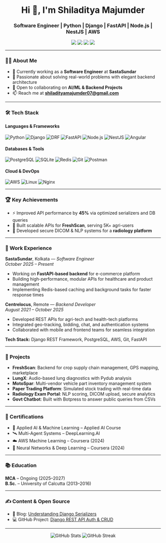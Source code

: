 <h1 align="center">Hi 👋, I'm Shiladitya Majumder</h1>
<h3 align="center">Software Engineer | Python | Django | FastAPI | Node.js | NestJS | AWS</h3>

<p align="center">
  <a href="https://www.linkedin.com/in/shiladitya-majumder/" target="_blank"><img src="https://img.shields.io/badge/-LinkedIn-blue?style=flat-square&logo=Linkedin&logoColor=white" /></a>
  <a href="mailto:shiladityamajumder07@gmail.com"><img src="https://img.shields.io/badge/-Email-red?style=flat-square&logo=Gmail&logoColor=white" /></a>
  <a href="https://github.com/shiladityamajumder"><img src="https://img.shields.io/badge/-GitHub-black?style=flat-square&logo=github&logoColor=white" /></a>
  <a href="https://medium.com/@shiladityamajumder"><img src="https://img.shields.io/badge/-Medium-black?style=flat-square&logo=medium&logoColor=white" /></a>
</p>

---

### 👨‍💻 About Me

- 🔭 Currently working as a **Software Engineer** at **SastaSundar**
- 🌱 Passionate about solving real-world problems with elegant backend architecture
- 🤝 Open to collaborating on **AI/ML & Backend Projects**
- 📫 Reach me at **shiladityamajumder07@gmail.com**

---

### 🛠️ Tech Stack

#### Languages & Frameworks  
![Python](https://img.shields.io/badge/-Python-3776AB?style=flat-square&logo=python&logoColor=white)
![Django](https://img.shields.io/badge/-Django-092E20?style=flat-square&logo=django&logoColor=white)
![DRF](https://img.shields.io/badge/-DRF-ff1709?style=flat-square&logo=django&logoColor=white)
![FastAPI](https://img.shields.io/badge/-FastAPI-009688?style=flat-square&logo=fastapi&logoColor=white)
![Node.js](https://img.shields.io/badge/-Node.js-339933?style=flat-square&logo=node.js&logoColor=white)
![NestJS](https://img.shields.io/badge/-NestJS-e0234e?style=flat-square&logo=nestjs&logoColor=white)
![Angular](https://img.shields.io/badge/-Angular-DD0031?style=flat-square&logo=angular&logoColor=white)

#### Databases & Tools  
![PostgreSQL](https://img.shields.io/badge/-PostgreSQL-336791?style=flat-square&logo=postgresql&logoColor=white)
![SQLite](https://img.shields.io/badge/-SQLite-07405E?style=flat-square&logo=sqlite&logoColor=white)
![Redis](https://img.shields.io/badge/-Redis-DC382D?style=flat-square&logo=redis&logoColor=white)
![Git](https://img.shields.io/badge/-Git-F05032?style=flat-square&logo=git&logoColor=white)
![Postman](https://img.shields.io/badge/-Postman-FF6C37?style=flat-square&logo=postman&logoColor=white)

#### Cloud & DevOps  
![AWS](https://img.shields.io/badge/-AWS-232F3E?style=flat-square&logo=amazon-aws&logoColor=white)
![Linux](https://img.shields.io/badge/-Linux-FCC624?style=flat-square&logo=linux&logoColor=black)
![Nginx](https://img.shields.io/badge/-Nginx-009639?style=flat-square&logo=nginx&logoColor=white)

---

### 🏆 Key Achievements

- ⚡ Improved API performance by **45%** via optimized serializers and DB queries  
- 🚀 Built scalable APIs for **FreshScan**, serving 5K+ agri-users  
- 🔐 Developed secure DICOM & NLP systems for a **radiology platform**

---

### 💼 Work Experience

**SastaSundar**, Kolkata — *Software Engineer*  
*October 2025 – Present*  
- Working on **FastAPI-based backend** for e-commerce platform  
- Building high-performance, modular APIs for healthcare and product management  
- Implementing Redis-based caching and background tasks for faster response times  

**Centrelocus**, Remote — *Backend Developer*  
*August 2021 – October 2025*  
- Developed REST APIs for agri-tech and health-tech platforms  
- Integrated geo-tracking, bidding, chat, and authentication systems  
- Collaborated with mobile and frontend teams for seamless integration  

**Tech Stack:** Django REST Framework, PostgreSQL, AWS, Git, FastAPI

---

### 🚀 Projects

- **FreshScan**: Backend for crop supply chain management, GPS mapping, marketplace
- **LungX**: Audio-based lung diagnostics with Pydub analysis
- **MotoSpar**: Multi-vendor vehicle part inventory management system
- **Paper Trading Platform**: Simulated stock trading with real-time data
- **Radiology Exam Portal**: NLP scoring, DICOM upload, secure analytics
- **Govt Chatbot**: Built with Botpress to answer public queries from CSVs

---

### 📜 Certifications

- 🧠 Applied AI & Machine Learning – Applied AI Course  
- 🛰️ Multi-Agent Systems – DeepLearning.AI  
- ☁️ AWS Machine Learning – Coursera (2024)  
- 🧬 Neural Networks & Deep Learning – Coursera (2024)

---

### 📚 Education

**MCA** – Ongoing (2025–2027)  
**B.Sc.** – University of Calcutta (2013–2016)

---

### ✍️ Content & Open Source

- 📝 Blog: [Understanding Django Serializers](https://medium.com/@shiladityamajumder/understanding-django-serializers-the-bridge-between-data-and-apis-f22d603e6acf)
- 💻 GitHub Project: [Django REST API Auth & CRUD](https://github.com/shiladityamajumder/django-rest-api-auth-crud)

---

<p align="center">
  <img src="https://github-readme-stats.vercel.app/api?username=shiladityamajumder&show_icons=true&theme=github_dark" alt="GitHub Stats" />
  <img src="https://github-readme-streak-stats.herokuapp.com/?user=shiladityamajumder&theme=dark" alt="GitHub Streak" />
</p>
